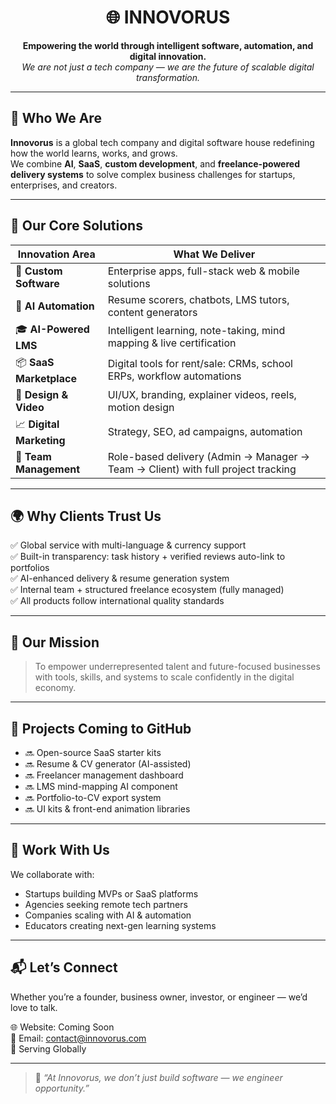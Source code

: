 <h1 align="center">
  🌐 INNOVORUS
</h1>

<p align="center">
  <strong>Empowering the world through intelligent software, automation, and digital innovation.</strong><br>
  <i>We are not just a tech company — we are the future of scalable digital transformation.</i>
</p>

---

## 🚀 Who We Are

**Innovorus** is a global tech company and digital software house redefining how the world learns, works, and grows.  
We combine **AI**, **SaaS**, **custom development**, and **freelance-powered delivery systems** to solve complex business challenges for startups, enterprises, and creators.

---

## 💼 Our Core Solutions

| Innovation Area         | What We Deliver                                                                 |
|-------------------------|----------------------------------------------------------------------------------|
| 🔧 **Custom Software**   | Enterprise apps, full-stack web & mobile solutions                              |
| 🤖 **AI Automation**     | Resume scorers, chatbots, LMS tutors, content generators                        |
| 🎓 **AI-Powered LMS**    | Intelligent learning, note-taking, mind mapping & live certification            |
| 📦 **SaaS Marketplace**  | Digital tools for rent/sale: CRMs, school ERPs, workflow automations            |
| 🎨 **Design & Video**     | UI/UX, branding, explainer videos, reels, motion design                         |
| 📈 **Digital Marketing** | Strategy, SEO, ad campaigns, automation                                          |
| 💼 **Team Management**   | Role-based delivery (Admin → Manager → Team → Client) with full project tracking |

---

## 🌍 Why Clients Trust Us

✅ Global service with multi-language & currency support  
✅ Built-in transparency: task history + verified reviews auto-link to portfolios  
✅ AI-enhanced delivery & resume generation system  
✅ Internal team + structured freelance ecosystem (fully managed)  
✅ All products follow international quality standards

---

## 🧠 Our Mission

> To empower underrepresented talent and future-focused businesses with tools, skills, and systems to scale confidently in the digital economy.

---

## 📌 Projects Coming to GitHub

- 🔜 Open-source SaaS starter kits  
- 🔜 Resume & CV generator (AI-assisted)  
- 🔜 Freelancer management dashboard  
- 🔜 LMS mind-mapping AI component  
- 🔜 Portfolio-to-CV export system  
- 🔜 UI kits & front-end animation libraries

---

## 🤝 Work With Us

We collaborate with:
- Startups building MVPs or SaaS platforms  
- Agencies seeking remote tech partners  
- Companies scaling with AI & automation  
- Educators creating next-gen learning systems

---

## 📬 Let’s Connect

Whether you’re a founder, business owner, investor, or engineer — we’d love to talk.

🌐 Website: Coming Soon  
📧 Email: contact@innovorus.com  
📍 Serving Globally

---

> 🧩 *“At Innovorus, we don’t just build software — we engineer opportunity.”*

